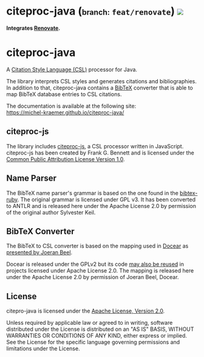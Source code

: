 citeproc-java (<small><small>branch:</small> `feat/renovate`</small>) ![](https://github.com/gallardo/citeproc-java/workflows/Java%20CI/badge.svg?branch=feat/renovate)
=================================================================
<strong>Integrates [Renovate](https://docs.renovatebot.com/java/).</strong>

citeproc-java
=============

A [Citation Style Language (CSL)](http://citationstyles.org/) processor
for Java.

The library interprets CSL styles and generates citations and
bibliographies. In addition to that, citeproc-java contains a
[BibTeX](http://www.bibtex.org/) converter that is able to map BibTeX
database entries to CSL citations.

The documentation is available at the following site:  
https://michel-kraemer.github.io/citeproc-java/

citeproc-js
-----------

The library includes [citeproc-js](https://bitbucket.org/fbennett/citeproc-js/wiki/Home),
a CSL processor written in JavaScript. citeproc-js has been created
by Frank G. Bennett and is licensed under the
[Common Public Attribution License Version 1.0](http://bitbucket.org/fbennett/citeproc-js/src/tip/LICENSE).

Name Parser
-----------

The BibTeX name parser's grammar is based on the one found
in the [bibtex-ruby](https://github.com/inukshuk/bibtex-ruby).
The original grammar is licensed under GPL v3. It has been
converted to ANTLR and is released here under the Apache License
2.0 by permission of the original author Sylvester Keil.

BibTeX Converter
----------------

The BibTeX to CSL converter is based on the mapping used in
[Docear](http://www.docear.org) as [presented by Joeran Beel](http://www.docear.org/2012/08/08/docear4word-mapping-bibtex-fields-and-types-with-the-citation-style-language).

Docear is released under the GPLv2 but its code
[may also be reused](http://www.docear.org/software/licence/)
in projects licensed under Apache License 2.0. The mapping is released here
under the Apache License 2.0 by permission of Joeran Beel, Docear.

License
-------

citepro-java is licensed under the
[Apache License, Version 2.0](http://www.apache.org/licenses/LICENSE-2.0).

Unless required by applicable law or agreed to in writing, software
distributed under the License is distributed on an "AS IS" BASIS,
WITHOUT WARRANTIES OR CONDITIONS OF ANY KIND, either express or implied.
See the License for the specific language governing permissions and
limitations under the License.
